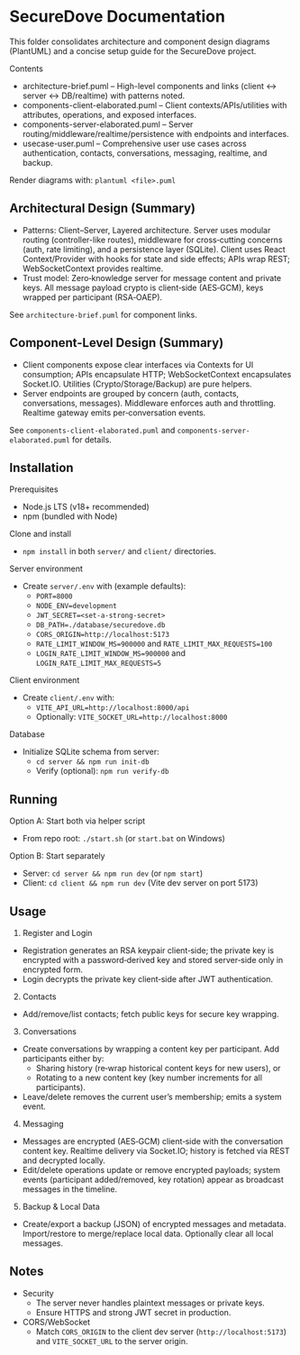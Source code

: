 # SecureDove Documentation

This folder consolidates architecture and component design diagrams (PlantUML) and a concise setup guide for the SecureDove project.

Contents
- architecture-brief.puml – High-level components and links (client ↔ server ↔ DB/realtime) with patterns noted.
- components-client-elaborated.puml – Client contexts/APIs/utilities with attributes, operations, and exposed interfaces.
- components-server-elaborated.puml – Server routing/middleware/realtime/persistence with endpoints and interfaces.
- usecase-user.puml – Comprehensive user use cases across authentication, contacts, conversations, messaging, realtime, and backup.

Render diagrams with: `plantuml <file>.puml`

## Architectural Design (Summary)

- Patterns: Client–Server, Layered architecture. Server uses modular routing (controller-like routes), middleware for cross‑cutting concerns (auth, rate limiting), and a persistence layer (SQLite). Client uses React Context/Provider with hooks for state and side effects; APIs wrap REST; WebSocketContext provides realtime.
- Trust model: Zero‑knowledge server for message content and private keys. All message payload crypto is client‑side (AES‑GCM), keys wrapped per participant (RSA‑OAEP).

See `architecture-brief.puml` for component links.

## Component-Level Design (Summary)

- Client components expose clear interfaces via Contexts for UI consumption; APIs encapsulate HTTP; WebSocketContext encapsulates Socket.IO. Utilities (Crypto/Storage/Backup) are pure helpers.
- Server endpoints are grouped by concern (auth, contacts, conversations, messages). Middleware enforces auth and throttling. Realtime gateway emits per‑conversation events.

See `components-client-elaborated.puml` and `components-server-elaborated.puml` for details.

## Installation

Prerequisites
- Node.js LTS (v18+ recommended)
- npm (bundled with Node)

Clone and install
- `npm install` in both `server/` and `client/` directories.

Server environment
- Create `server/.env` with (example defaults):
  - `PORT=8000`
  - `NODE_ENV=development`
  - `JWT_SECRET=<set-a-strong-secret>`
  - `DB_PATH=./database/securedove.db`
  - `CORS_ORIGIN=http://localhost:5173`
  - `RATE_LIMIT_WINDOW_MS=900000` and `RATE_LIMIT_MAX_REQUESTS=100`
  - `LOGIN_RATE_LIMIT_WINDOW_MS=900000` and `LOGIN_RATE_LIMIT_MAX_REQUESTS=5`

Client environment
- Create `client/.env` with:
  - `VITE_API_URL=http://localhost:8000/api`
  - Optionally: `VITE_SOCKET_URL=http://localhost:8000`

Database
- Initialize SQLite schema from server:
  - `cd server && npm run init-db`
  - Verify (optional): `npm run verify-db`

## Running

Option A: Start both via helper script
- From repo root: `./start.sh` (or `start.bat` on Windows)

Option B: Start separately
- Server: `cd server && npm run dev` (or `npm start`)
- Client: `cd client && npm run dev` (Vite dev server on port 5173)

## Usage

1) Register and Login
- Registration generates an RSA keypair client‑side; the private key is encrypted with a password‑derived key and stored server‑side only in encrypted form.
- Login decrypts the private key client‑side after JWT authentication.

2) Contacts
- Add/remove/list contacts; fetch public keys for secure key wrapping.

3) Conversations
- Create conversations by wrapping a content key per participant. Add participants either by:
  - Sharing history (re‑wrap historical content keys for new users), or
  - Rotating to a new content key (key number increments for all participants).
- Leave/delete removes the current user’s membership; emits a system event.

4) Messaging
- Messages are encrypted (AES‑GCM) client‑side with the conversation content key. Realtime delivery via Socket.IO; history is fetched via REST and decrypted locally.
- Edit/delete operations update or remove encrypted payloads; system events (participant added/removed, key rotation) appear as broadcast messages in the timeline.

5) Backup & Local Data
- Create/export a backup (JSON) of encrypted messages and metadata. Import/restore to merge/replace local data. Optionally clear all local messages.

## Notes

- Security
  - The server never handles plaintext messages or private keys.
  - Ensure HTTPS and strong JWT secret in production.
- CORS/WebSocket
  - Match `CORS_ORIGIN` to the client dev server (`http://localhost:5173`) and `VITE_SOCKET_URL` to the server origin.

